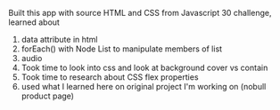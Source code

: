 Built this app with source HTML and CSS from Javascript 30 challenge, learned about 
1) data attribute in html 
2) forEach() with Node List to manipulate members of list 
3) audio 
4) Took time to look into css and look at background cover vs contain 
5) Took time to research about CSS flex properties 
6) used what I learned here on original project I'm working on (nobull product page)